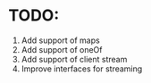 TODO:
=====

1. Add support of maps
2. Add support of oneOf
3. Add support of client stream
4. Improve interfaces for streaming
